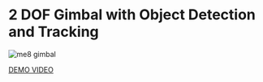 # 2 DOF Gimbal with Object Detection and Tracking

![me8 gimbal](https://github.com/user-attachments/assets/1dd2015a-c735-477a-a91f-9c08352504b8)

[DEMO VIDEO](https://youtu.be/xnSXLZFRSGM)
